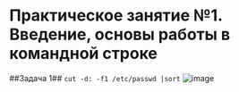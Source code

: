 # Практическое занятие №1. Введение, основы работы в командной строке

##Задача 1##
`cut -d: -f1 /etc/passwd |sort`
![image](https://github.com/user-attachments/assets/86289e2e-5fb0-4f73-8a89-5c7203476113)
